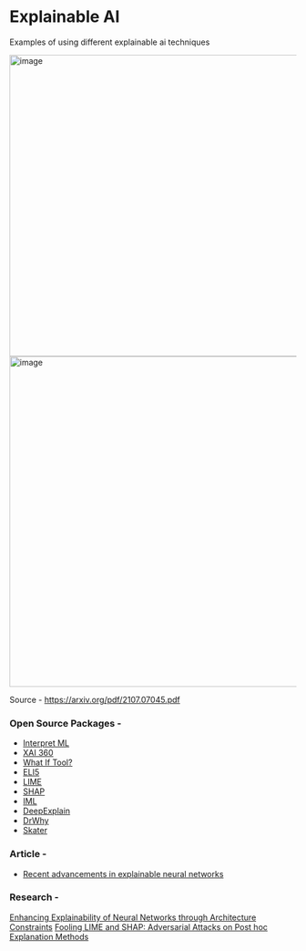 # Explainable AI 

Examples of using different explainable ai techniques

<img width="529" alt="image" src="https://user-images.githubusercontent.com/28613989/201048996-d3b5942b-391c-4ed3-bf5e-511ad59cf3ea.png">

<img width="580" alt="image" src="https://user-images.githubusercontent.com/28613989/201079069-b5516eaf-f59d-4877-be6d-4e40f8641672.png">

Source - https://arxiv.org/pdf/2107.07045.pdf


### Open Source Packages -
- [Interpret ML](https://github.com/interpretml/interpret/)
- [XAI 360](https://aix360.mybluemix.net/)
- [What If Tool?](https://pair-code.github.io/what-if-tool/)
- [ELI5](https://eli5.readthedocs.io/en/latest/)
- [LIME](https://github.com/marcotcr/lime)
- [SHAP](https://shap.readthedocs.io/en/latest/)
- [IML](https://github.com/christophM/iml)
- [DeepExplain](https://github.com/marcoancona/DeepExplain)
- [DrWhy](https://github.com/ModelOriented/DrWhy)
- [Skater](https://github.com/oracle/Skater)

### Article - 
- [Recent advancements in explainable neural networks](https://towardsdatascience.com/recent-advancements-in-explainable-neural-networks-2cd06b5d2016)


### Research -
[Enhancing Explainability of Neural Networks through Architecture Constraints](https://arxiv.org/abs/1901.03838)
[Fooling LIME and SHAP: Adversarial Attacks on Post hoc Explanation Methods](https://arxiv.org/abs/1911.02508)
